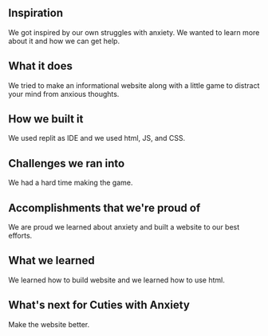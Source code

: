 
## Inspiration
We got inspired by our own struggles with anxiety. We wanted to learn more about it and how we can get help. 
## What it does
We tried to make an informational website along with a little game to distract your mind from anxious thoughts. 
## How we built it
We used replit as IDE and we used html, JS, and CSS. 
## Challenges we ran into
We had a hard time making the game. 
## Accomplishments that we're proud of
We are proud we learned about anxiety and built a website to our best efforts. 
## What we learned
We learned how to build website and we learned how to use html. 
## What's next for Cuties with Anxiety 
Make the website better. 
